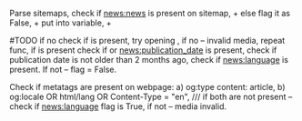 Parse sitemaps, check if <news:news> is present on sitemap, +
else flag it as False, +
put <loc> into variable, +

#TODO
if no <loc> check if <sitemap> is present,
try opening <sitemap>,
if no <sitemap> – invalid media, 
repeat func,
if <loc> is present check if <lastmod> or <news:publication_date> is present,
check if publication date is not older than 2 months ago,
check if <news:language> is present. If not – flag = False.

Check if metatags are present on webpage:
a) og:type content: article,
b) og:locale OR html/lang OR Content-Type = "en",
/// if both are not present – check if <news:language> flag is True, if not – media invalid.
